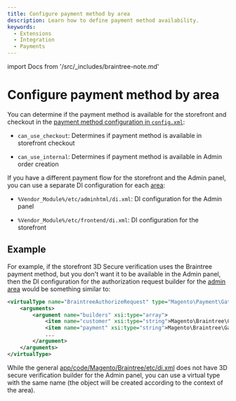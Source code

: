 ```yaml
---
title: Configure payment method by area
description: Learn how to define payment method availability.
keywords:
  - Extensions
  - Integration
  - Payments
---
```


import Docs from '/src/_includes/braintree-note.md'

<Docs />

# Configure payment method by area

You can determine if the payment method is available for the storefront and checkout in the [payment method configuration in `config.xml`](payment-option-config.md):

-  `can_use_checkout`: Determines if payment method is available in storefront checkout

-  `can_use_internal`: Determines if payment method is available in Admin order creation

If you have a different payment flow for the storefront and the Admin panel, you can use a separate DI configuration for each [area](../../../architecture/modules/areas.md#area-types):

-  `%Vendor_Module%/etc/adminhtml/di.xml`: DI configuration for the Admin panel

-  `%Vendor_Module%/etc/frontend/di.xml`: DI configuration for the storefront

## Example

For example, if the storefront 3D Secure verification uses the Braintree payment method, but you don't want it to be available in the Admin panel, then the DI configuration for the authorization request builder for the [admin area](https://github.com/magento/magento2/tree/2.3/app/code/Magento/Braintree/etc/adminhtml/di.xml) would be something similar to:

```xml
<virtualType name="BraintreeAuthorizeRequest" type="Magento\Payment\Gateway\Request\BuilderComposite">
    <arguments>
        <argument name="builders" xsi:type="array">
            <item name="customer" xsi:type="string">Magento\Braintree\Gateway\Request\CustomerDataBuilder</item>
            <item name="payment" xsi:type="string">Magento\Braintree\Gateway\Request\PaymentDataBuilder</item>
            ...
        </argument>
    </arguments>
</virtualType>
```

While the general [app/code/Magento/Braintree/etc/di.xml](https://github.com/magento/magento2/tree/2.3/app/code/Magento/Braintree/etc/di.xml) does not have 3D secure verification builder for the Admin panel, you can use a virtual type with the same name (the object will be created according to the context of the area).
